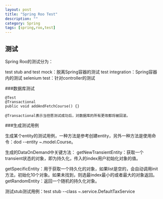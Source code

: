 ```yaml
---
layout: post
title: "Spring Roo Test"
description: ""
category: Spring
tags: [spring,roo,test]
---
```

### 
## 测试

Spring Roo的测试分为：

test stub and test mock：脱离Spring容器的测试
test integration：Spring容器内的测试
selenium test：针对controller的测试

###数据库测试

	@Test
	@Transactional
	public void addAndFetchCourse() {}
	
	@Transactional表示当但愿测试成功后，对数据库的所有更改都将被回滚。

<!--more-->	

###生成测试用例

生成某个entity的测试用例，一种方法是参考创建entity，另外一种方法是使用命令：dod --entity ~.model.Course。

生成的DataOnDemand中关键方法：
getNewTransientEntity：获取一个transient状态的对象，即为持久化，传入的index用户初始化对象的值。

getSpecificEntity：用于获取一个持久化的对象，如果list是空的，会自动调用init方法，初始化10个对象。如果未找到，则选最index最小的或者最大的对象返回。
getRandomEntity：返回一个随机的持久化对象。

测试stub测试用例：test stub --class ~.service.DefaultTaxService
